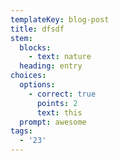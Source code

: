 ```yaml
---
templateKey: blog-post
title: dfsdf
stem:
  blocks:
    - text: nature
  heading: entry
choices:
  options:
    - correct: true
      points: 2
      text: this
  prompt: awesome
tags:
  - '23'
---
```


